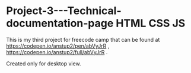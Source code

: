 # Project-3---Technical-documentation-page  HTML CSS JS

This is my third project for freecode camp that can be found at https://codepen.io/anstup2/pen/abVyJrR , https://codepen.io/anstup2/full/abVyJrR .

Created only for desktop view.
